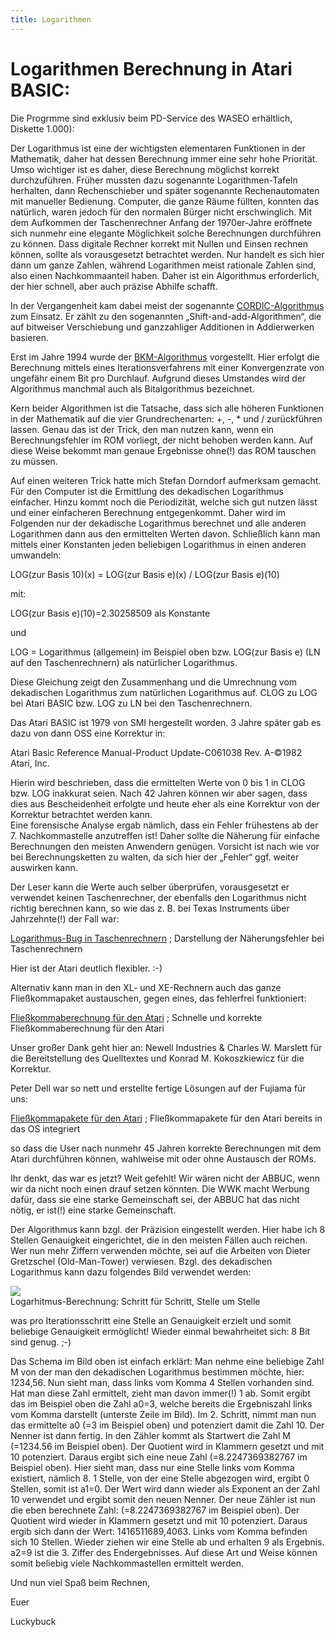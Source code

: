 ```yaml
---
title: Logarithmen
---
```

# Logarithmen Berechnung in Atari BASIC:  
  
Die Progrmme sind exklusiv beim PD-Service des WASEO erhältlich, Diskette 1.000):  
  
Der Logarithmus ist eine der wichtigsten elementaren Funktionen in der Mathematik, daher hat dessen Berechnung immer eine sehr hohe Priorität. Umso wichtiger ist es daher, diese Berechnung möglichst korrekt durchzuführen. Früher mussten dazu sogenannte Logarithmen-Tafeln herhalten, dann Rechenschieber und später sogenannte Rechenautomaten mit manueller Bedienung. Computer, die ganze Räume füllten, konnten das natürlich, waren jedoch für den normalen Bürger nicht erschwinglich. Mit dem Aufkommen der Taschenrechner Anfang der 1970er-Jahre eröffnete sich nunmehr eine elegante Möglichkeit solche Berechnungen durchführen zu können. Dass digitale Rechner korrekt mit Nullen und Einsen rechnen können, sollte als vorausgesetzt betrachtet werden. Nur handelt es sich hier dann um ganze Zahlen, während Logarithmen meist rationale Zahlen sind, also einen Nachkommaanteil haben. Daher ist ein Algorithmus erforderlich, der hier schnell, aber auch präzise Abhilfe schafft.  
  
In der Vergangenheit kam dabei meist der sogenannte [CORDIC-Algorithmus](https://de.wikipedia.org/wiki/CORDIC) zum Einsatz. Er zählt zu den sogenannten „Shift-and-add-Algorithmen“, die auf bitweiser Verschiebung und ganzzahliger Additionen in Addierwerken basieren.  
  
Erst im Jahre 1994 wurde der [BKM-Algorithmus](https://de.wikipedia.org/wiki/BKM-Algorithmus) vorgestellt. Hier erfolgt die Berechnung mittels eines Iterationsverfahrens mit einer Konvergenzrate von ungefähr einem Bit pro Durchlauf. Aufgrund dieses Umstandes wird der Algorithmus manchmal auch als Bitalgorithmus bezeichnet.  
  
Kern beider Algorithmen ist die Tatsache, dass sich alle höheren Funktionen in der Mathematik auf die vier Grundrechenarten: +, -, * und / zurückführen lassen. Genau das ist der Trick, den man nutzen kann, wenn ein Berechnungsfehler im ROM vorliegt, der nicht behoben werden kann. Auf diese Weise bekommt man genaue Ergebnisse ohne(!) das ROM tauschen zu müssen.  
  
Auf einen weiteren Trick hatte mich Stefan Dorndorf aufmerksam gemacht. Für den Computer ist die Ermittlung des dekadischen Logarithmus einfacher. Hinzu kommt noch die Periodizität, welche sich gut nutzen lässt und einer einfacheren Berechnung entgegenkommt. Daher wird im Folgenden nur der dekadische Logarithmus berechnet und alle anderen Logarithmen dann aus den ermittelten Werten davon. Schließlich kann man mittels einer Konstanten jeden beliebigen Logarithmus in einen anderen umwandeln:  
  
LOG(zur Basis 10)(x) = LOG(zur Basis e)(x) / LOG(zur Basis e)(10)  
  
mit:  
  
LOG(zur Basis e)(10)=2.30258509 als Konstante  
  
und  
  
LOG = Logarithmus (allgemein) im Beispiel oben bzw. LOG(zur Basis e) (LN auf den Taschenrechnern) als natürlicher Logarithmus.  
  
Diese Gleichung zeigt den Zusammenhang und die Umrechnung vom dekadischen Logarithmus zum natürlichen Logarithmus auf. CLOG zu LOG bei Atari BASIC bzw. LOG zu LN bei den Taschenrechnern.  
  
Das Atari BASIC ist 1979 von SMI hergestellt worden. 3 Jahre später gab es dazu von dann OSS eine Korrektur in:  
  
Atari Basic Reference Manual-Product Update-C061038 Rev. A-©1982 Atari, Inc.  
  
Hierin wird beschrieben, dass die ermittelten Werte von 0 bis 1 in CLOG bzw. LOG inakkurat seien. Nach 42 Jahren können wir aber sagen, dass dies aus Bescheidenheit erfolgte und heute eher als eine Korrektur von der Korrektur betrachtet werden kann.  
Eine forensische Analyse ergab nämlich, dass ein Fehler frühestens ab der 7. Nachkommastelle anzutreffen ist! Daher sollte die Näherung für einfache Berechnungen den meisten Anwendern genügen. Vorsicht ist nach wie vor bei Berechnungsketten zu walten, da sich hier der „Fehler“ ggf. weiter auswirken kann.  
  
Der Leser kann die Werte auch selber überprüfen, vorausgesetzt er verwendet keinen Taschenrechner, der ebenfalls den Logarithmus nicht richtig berechnen kann, so wie das z. B. bei Texas Instruments über Jahrzehnte(!) der Fall war:  
  
[Logarithmus-Bug in Taschenrechnern](http://www.datamath.org/Story/LogarithmBug.htm) ; Darstellung der Näherungsfehler bei Taschenrechnern  
  
Hier ist der Atari deutlich flexibler. :-)  
  
Alternativ kann man in den XL- und XE-Rechnern auch das ganze Fließkommapaket austauschen, gegen eines, das fehlerfrei funktioniert:  
  
[Fließkommaberechnung für den Atari](https://atariwiki.org/wiki/Wiki.jsp?page=FAST%20FLOATING%20POINT%20source%20code%20for%20the%20ATARI) ; Schnelle und korrekte Fließkommaberechnung für den Atari  
  
Unser großer Dank geht hier an: Newell Industries & Charles W. Marslett für die Bereitstellung des Quelltextes und Konrad M. Kokoszkiewicz für die Korrektur.  
  
Peter Dell war so nett und erstellte fertige Lösungen auf der Fujiama für uns:  
  
[Fließkommapakete für den Atari](https://atariwiki.org/wiki/attach/Articles/Atari_OS_Rev._A_%26_B_%281979%29_Rev_2_%281983%29_%28Atari%29_%28NTSC_%26_PAL%29_%28400-800-XL-XE%29_with_FastFP.zip) ; Fließkommapakete für den Atari bereits in das OS integriert  
  
so dass die User nach nunmehr 45 Jahren korrekte Berechnungen mit dem Atari durchführen können, wahlweise mit oder ohne Austausch der ROMs.  
  
Ihr denkt, das war es jetzt? Weit gefehlt! Wir wären nicht der ABBUC, wenn wir da nicht noch einen drauf setzen könnten. Die WWK macht Werbung dafür, dass sie eine starke Gemeinschaft sei, der ABBUC hat das nicht nötig, er ist(!) eine starke Gemeinschaft.  
  
Der Algorithmus kann bzgl. der Präzision eingestellt werden. Hier habe ich 8 Stellen Genauigkeit eingerichtet, die in den meisten Fällen auch reichen. Wer nun mehr Ziffern verwenden möchte, sei auf die Arbeiten von Dieter Gretzschel (Old-Man-Tower) verwiesen. Bzgl. des dekadischen Logarithmus kann dazu folgendes Bild verwendet werden:  
  
![](attachments/Logarhitmus-Berechnung.png)  
Logarhitmus-Berechnung: Schritt für Schritt, Stelle um Stelle  
  
was pro Iterationsschritt eine Stelle an Genauigkeit erzielt und somit beliebige Genauigkeit ermöglicht! Wieder einmal bewahrheitet sich: 8 Bit sind genug. ;-)  
  
Das Schema im Bild oben ist einfach erklärt: Man nehme eine beliebige Zahl M von der man den dekadischen Logarithmus bestimmen möchte, hier: 1234,56. Nun sieht man, dass links vom Komma 4 Stellen vorhanden sind. Hat man diese Zahl ermittelt, zieht man davon immer(!) 1 ab. Somit ergibt das im Beispiel oben die Zahl a0=3, welche bereits die Ergebniszahl links vom Komma darstellt (unterste Zeile im Bild). Im 2. Schritt, nimmt man nun das ermittelte a0 (=3 im Beispiel oben) und potenziert damit die Zahl 10. Der Nenner ist dann fertig. In den Zähler kommt als Startwert die Zahl M (=1234.56 im Beispiel oben). Der Quotient wird in Klammern gesetzt und mit 10 potenziert. Daraus ergibt sich eine neue Zahl (=8.2247369382767 im Beispiel oben). Hier sieht man, dass nur eine Stelle links vom Komma existiert, nämlich 8. 1 Stelle, von der eine Stelle abgezogen wird, ergibt 0 Stellen, somit ist a1=0. Der Wert wird dann wieder als Exponent an der Zahl 10 verwendet und ergibt somit den neuen Nenner. Der neue Zähler ist nun die eben berechnete Zahl: (=8.2247369382767 im Beispiel oben). Der Quotient wird wieder in Klammern gesetzt und mit 10 potenziert. Daraus ergib sich dann der Wert: 1416511689,4063. Links vom Komma befinden sich 10 Stellen. Wieder ziehen wir eine Stelle ab und erhalten 9 als Ergebnis. a2=9 ist die 3. Ziffer des Endergebnisses. Auf diese Art und Weise können somit beliebig viele Nachkommastellen ermittelt werden.  
  
Und nun viel Spaß beim Rechnen,  
  
Euer  
  
Luckybuck  

